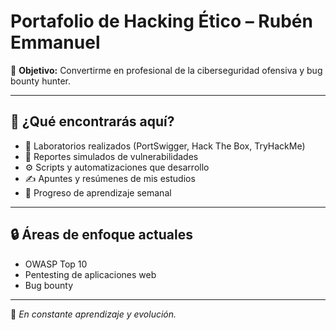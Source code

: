 # Portafolio de Hacking Ético – Rubén Emmanuel

🎯 **Objetivo:** Convertirme en profesional de la ciberseguridad ofensiva y bug bounty hunter.

---

## 📂 ¿Qué encontrarás aquí?

- 🧪 Laboratorios realizados (PortSwigger, Hack The Box, TryHackMe)
- 📄 Reportes simulados de vulnerabilidades
- ⚙️ Scripts y automatizaciones que desarrollo
- ✍️ Apuntes y resúmenes de mis estudios
- 🎯 Progreso de aprendizaje semanal

---

## 🔒 Áreas de enfoque actuales

- OWASP Top 10
- Pentesting de aplicaciones web
- Bug bounty

---

📌 *En constante aprendizaje y evolución.*
